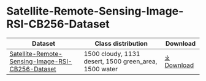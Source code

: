 # Satellite-Remote-Sensing-Image-RSI-CB256-Dataset

| Dataset  | Class distribution | Download |
| ------------- | ------------- | ------------- |
| [Satellite-Remote-Sensing-Image-RSI-CB256-Dataset](https://github.com/tturkerunlu/COVIDGR-Dataset/releases/tag/covidgr)  | 1500 cloudy, 1131 desert, 1500 green_area, 1500 water  | [⤓ Download](https://github.com/tturkerunlu/COVIDGR-Dataset/releases/tag/covidgr) |
